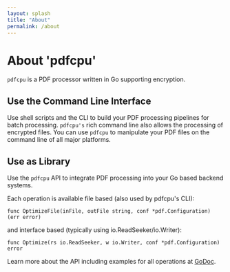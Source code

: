 ```yaml
---
layout: splash
title: "About"
permalink: /about
---
```


# About 'pdfcpu'

`pdfcpu` is a PDF processor written in Go supporting encryption.

## Use the Command Line Interface

Use shell scripts and the CLI to build your PDF processing pipelines for batch processing. `pdfcpu's` rich command line also allows the processing of encrypted files. You can use `pdfcpu` to manipulate your PDF files on the command line of all major platforms.  

## Use as Library
Use the `pdfcpu` API to integrate PDF processing into your Go based backend systems.

Each operation is available file based (also used by pdfcpu's CLI):
```
func OptimizeFile(inFile, outFile string, conf *pdf.Configuration) (err error)
```

and interface based (typically using io.ReadSeeker/io.Writer):
```
func Optimize(rs io.ReadSeeker, w io.Writer, conf *pdf.Configuration) error
```

Learn more about the API including examples for all operations at [GoDoc](https://godoc.org/github.com/pdfcpu/pdfcpu/pkg/api).


